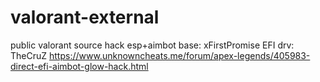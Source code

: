 # valorant-external

public valorant source hack esp+aimbot
base: xFirstPromise
EFI drv: TheCruZ
https://www.unknowncheats.me/forum/apex-legends/405983-direct-efi-aimbot-glow-hack.html
